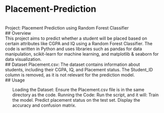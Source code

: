 # Placement-Prediction
<br/>
Project: Placement Prediction using Random Forest Classifier
<br/>
## Overview
<br/>
This project aims to predict whether a student will be placed based on certain attributes like CGPA and IQ using a Random Forest Classifier. The code is written in Python and uses libraries such as pandas for data manipulation, scikit-learn for machine learning, and matplotlib & seaborn for data visualization.
<br/>
## Dataset
Placement.csv: The dataset contains information about students, including their CGPA, IQ, and Placement status.
The Student_ID column is removed, as it is not relevant for the prediction model.
<br/>
## Usage
<br/>
<ul>  
Loading the Dataset: Ensure the Placement.csv file is in the same directory as the code.
Running the Code: Run the script, and it will:
Train the model.
Predict placement status on the test set.
Display the accuracy and confusion matrix.
</ul>
